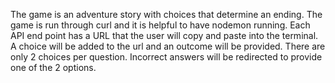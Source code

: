 The game is an adventure story with choices that determine an ending.
The game is run through curl and it is helpful to have nodemon running.
Each API end point has a URL that the user will copy and paste into the terminal.
A choice will be added to the url and an outcome will be provided. There are only 2 choices per question.
Incorrect answers will be redirected to provide one of the 2 options.




